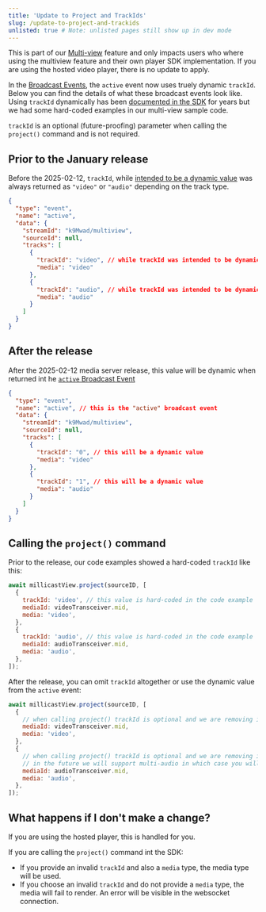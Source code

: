 ```yaml
---
title: 'Update to Project and TrackIds'
slug: /update-to-project-and-trackids
unlisted: true # Note: unlisted pages still show up in dev mode
---
```


This is part of our [Multi-view](/millicast/playback/multiview.md) feature and only impacts users who where using the multiview feature and their own player SDK implementation. If you are using the hosted video player, there is no update to apply.

In the [Broadcast Events](/millicast/playback/viewer-events.md), the `active` event now uses truely dynamic `trackId`. Below you can find the details of what these broadcast events look like. Using `trackId` dynamically has been [documented in the SDK](https://github.com/millicast/millicast-sdk/blob/460444aa9e7a37ad2c9c77046a97cdaf6448a76f/packages/millicast-sdk/src/View.js#L163) for years but we had some hard-coded examples in our multi-view sample code.

`trackId` is an optional (future-proofing) parameter when calling the `project()` command and is not required.

## Prior to the January release

Before the 2025-02-12, `trackId`, while [intended to be a dynamic value](https://github.com/millicast/millicast-sdk/blob/460444aa9e7a37ad2c9c77046a97cdaf6448a76f/packages/millicast-sdk/src/View.js#L163) was always returned as `"video"` or `"audio"` depending on the track type.

```json JSON
{
  "type": "event",
  "name": "active",
  "data": {
    "streamId": "k9Mwad/multiview",
    "sourceId": null,
    "tracks": [
      {
        "trackId": "video", // while trackId was intended to be dynamic, this was always set to "video"
        "media": "video"
      },
      {
        "trackId": "audio", // while trackId was intended to be dynamic, this was always set to "audio"
        "media": "audio"
      }
    ]
  }
}
```

## After the release

After the 2025-02-12 media server release, this value will be dynamic when returned int he [`active` Broadcast Event](/millicast/playback/viewer-events.md)

```json
{
  "type": "event",
  "name": "active", // this is the "active" broadcast event
  "data": {
    "streamId": "k9Mwad/multiview",
    "sourceId": null,
    "tracks": [
      {
        "trackId": "0", // this will be a dynamic value
        "media": "video"
      },
      {
        "trackId": "1", // this will be a dynamic value
        "media": "audio"
      }
    ]
  }
}
```

## Calling the `project()` command

Prior to the release, our code examples showed a hard-coded `trackId` like this:

```javascript JavaScript
await millicastView.project(sourceID, [
  {
    trackId: 'video', // this value is hard-coded in the code example
    mediaId: videoTransceiver.mid,
    media: 'video',
  },
  {
    trackId: 'audio', // this value is hard-coded in the code example
    mediaId: audioTransceiver.mid,
    media: 'audio',
  },
]);
```

After the release, you can omit `trackId` altogether or use the dynamic value from the `active` event:

```javascript
await millicastView.project(sourceID, [
  {
    // when calling project() trackId is optional and we are removing it from our examples.  By specifying a "media" value (eg, "video") the correct media track will be used
    mediaId: videoTransceiver.mid,
    media: 'video',
  },
  {
    // when calling project() trackId is optional and we are removing it from our examples.  By specifying a "media" value (eg, "audio") the correct media track will be used
    // in the future we will support multi-audio in which case you will need to project the correct trackId to select the correct audio track as recieved from the broadcast event
    mediaId: audioTransceiver.mid,
    media: 'audio',
  },
]);
```

## What happens if I don't make a change?

If you are using the hosted player, this is handled for you.

If you are calling the `project()` command int the SDK:

- If you provide an invalid `trackId` and also a `media` type, the media type will be used.
- If you choose an invalid `trackId` and do not provide a `media` type, the media will fail to render. An error will be visible in the websocket connection.

